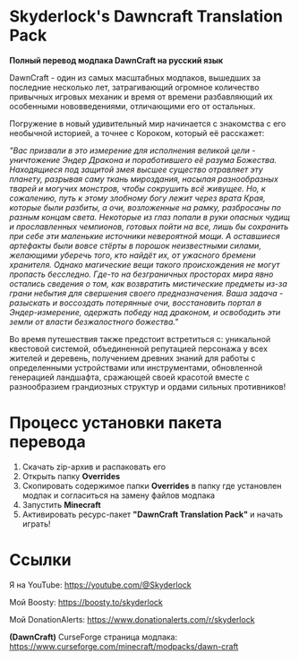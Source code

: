# Skyderlock's Dawncraft Translation Pack

**Полный перевод модпака DawnCraft на русский язык**

DawnCraft - один из самых масштабных модпаков, вышедших за последние несколько лет, затрагивающий огромное количество привычных игровых механик и время от времени разбавляющий их особенными нововведениями, отличающими его от остальных.

Погружение в новый удивительный мир начинается с знакомства с его необычной историей, а точнее с Короком, который её расскажет:

*"Вас призвали в это измерение для исполнения великой цели - уничтожение Эндер Дракона и поработившего её разума Божества. Находящиеся под защитой змея высшее существо отравляет эту планету, разрывая саму ткань мироздания, насылая разнообразных тварей и могучих монстров, чтобы сокрушить всё живущее. Но, к сожалению, путь к этому злобному богу лежит через врата Края, которые были разбиты, а очи, возложенные на рамку, разбросаны по разным концам света. Некоторые из глаз попали в руки опасных чудищ и прославленных чемпионов, готовых пойти на все, лишь бы сохранить при себе эти маленькие источники невероятной мощи. А оставшиеся артефакты были вовсе стёрты в порошок неизвестными силами, желающими уберечь того, кто найдёт их, от ужасного бремени хранителя. Однако магические вещи такого происхождения не могут пропасть бесследно. Где-то на безграничных просторах мира явно остались сведения о том, как возвратить мистические предметы из-за грани небытия для свершения своего предназначения. Ваша задача - разыскать и воссоздать потерянные очи, восстановить портал в Эндер-измерение, одержать победу над драконом, и освободить эти земли от власти безжалостного божества."*

Во время путешествия также предстоит встретиться с: уникальной квестовой системой, объединенной репутацией персонажа у всех жителей и деревень, получением древних знаний для работы с определенными устройствами или инструментами, обновленной генерацией ландшафта, сражающей своей красотой вместе с разнообразием грандиозных структур и ордами сильных противников!

# Процесс установки пакета перевода 
1. Скачать zip-архив и распаковать его
2. Открыть папку **Overrides**
3. Скопировать содержимое папки **Overrides** в папку где установлен модпак и согласиться на замену файлов модпака
4. Запустить **Minecraft**
5. Активировать ресурс-пакет **"DawnCraft Translation Pack"** и начать играть!

# Ссылки

Я на YouTube:
https://youtube.com/@Skyderlock

Мой Boosty:
https://boosty.to/skyderlock

Мой DonationAlerts:
https://www.donationalerts.com/r/skyderlock


**(DawnCraft)**
CurseForge страница модпака:
https://www.curseforge.com/minecraft/modpacks/dawn-craft
